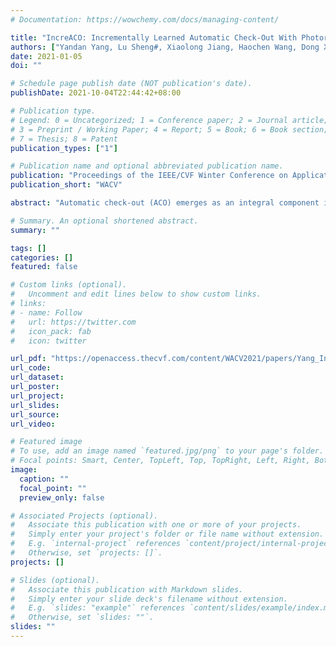 ```yaml
---
# Documentation: https://wowchemy.com/docs/managing-content/

title: "IncreACO: Incrementally Learned Automatic Check-Out With Photorealistic Exemplar Augmentation"
authors: ["Yandan Yang, Lu Sheng#, Xiaolong Jiang, Haochen Wang, Dong Xu, Xianbin Cao"]
date: 2021-01-05
doi: ""

# Schedule page publish date (NOT publication's date).
publishDate: 2021-10-04T22:44:42+08:00

# Publication type.
# Legend: 0 = Uncategorized; 1 = Conference paper; 2 = Journal article;
# 3 = Preprint / Working Paper; 4 = Report; 5 = Book; 6 = Book section;
# 7 = Thesis; 8 = Patent
publication_types: ["1"]

# Publication name and optional abbreviated publication name.
publication: "Proceedings of the IEEE/CVF Winter Conference on Applications of Computer Vision"
publication_short: "WACV"

abstract: "Automatic check-out (ACO) emerges as an integral component in recent self-service retailing stores, which aims at automatically detecting and counting the randomly placed products upon a check-out platform. Existing data-driven counting works still have difficulties in generalizing to real-world retail product counting scenarios, since (1) real check-out images are hard to collect or cover all products and their possible layouts,(2) rapid updating of the product list leads to frequent and tedious re-training of the counting models. To overcome these obstacles, we contribute a practical automatic check-out framework tailored to real-world retail product counting scenarios, consisting of a photorealistic exemplar augmentation to generate physically reliable and photorealistic check-out images from canonical exemplars scanned for each product, and an incremental learning strategy to match the updating nature of the ACO system with much fewer training effort. Through comprehensive studies, we show that the proposed IncreACO serves as an effective framework on recent Retail Product Checkout (RPC) dataset, where the proposed photorealistic exemplar augmentation remarkably improves the counting performance against the state-of-the-art methods (77.15% vs 72.83% in counting accuracy), whilst the proposed incremental learning framework consistently extends the counting performance to new categories."

# Summary. An optional shortened abstract.
summary: ""

tags: []
categories: []
featured: false

# Custom links (optional).
#   Uncomment and edit lines below to show custom links.
# links:
# - name: Follow
#   url: https://twitter.com
#   icon_pack: fab
#   icon: twitter

url_pdf: "https://openaccess.thecvf.com/content/WACV2021/papers/Yang_IncreACO_Incrementally_Learned_Automatic_Check-Out_With_Photorealistic_Exemplar_Augmentation_WACV_2021_paper.pdf"
url_code:
url_dataset:
url_poster:
url_project:
url_slides:
url_source:
url_video:

# Featured image
# To use, add an image named `featured.jpg/png` to your page's folder. 
# Focal points: Smart, Center, TopLeft, Top, TopRight, Left, Right, BottomLeft, Bottom, BottomRight.
image:
  caption: ""
  focal_point: ""
  preview_only: false

# Associated Projects (optional).
#   Associate this publication with one or more of your projects.
#   Simply enter your project's folder or file name without extension.
#   E.g. `internal-project` references `content/project/internal-project/index.md`.
#   Otherwise, set `projects: []`.
projects: []

# Slides (optional).
#   Associate this publication with Markdown slides.
#   Simply enter your slide deck's filename without extension.
#   E.g. `slides: "example"` references `content/slides/example/index.md`.
#   Otherwise, set `slides: ""`.
slides: ""
---
```

